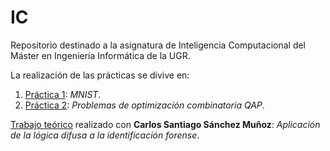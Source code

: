 # IC
Repositorio destinado a la asignatura de Inteligencia Computacional del Máster en Ingeniería Informática de la UGR.

La realización de las prácticas se divive en:

1. [Práctica 1](https://github.com/Carlosma7/IC/tree/main/Practica1): _MNIST_.
2. [Práctica 2](https://github.com/Carlosma7/IC/tree/main/Practica2): _Problemas de optimización combinatoria QAP_.

[Trabajo teórico](https://github.com/Carlosma7/IC/blob/main/Trabajo.pdf) realizado con **Carlos Santiago Sánchez Muñoz**: _Aplicación de la lógica difusa a la identificación forense_.
